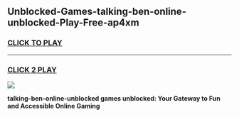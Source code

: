 
## Unblocked-Games-talking-ben-online-unblocked-Play-Free-ap4xm
<h3>
<a href="https://premium76.site?title=talking-ben-online-unblocked&ref=21A">CLICK TO PLAY</a></h3>
<hr>

<h3>
<a href="https://premium76.site?title=talking-ben-online-unblocked&ref=21A">CLICK 2 PLAY</a>
  
</h3>

<a href="https://premium76.site?title=talking-ben-online-unblocked&ref=21A"><img src="https://clearcache.store/games.png"></a>


**talking-ben-online-unblocked games unblocked: Your Gateway to Fun and Accessible Online Gaming**

